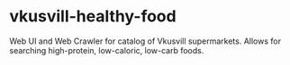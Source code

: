 # vkusvill-healthy-food
Web UI and Web Crawler for catalog of Vkusvill supermarkets. Allows for searching high-protein, low-caloric, low-carb foods.
